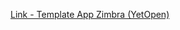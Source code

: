 [Link - Template App Zimbra (YetOpen)](https://github.com/YetOpen/zabbix-scripts/tree/master/zabbix-zimbra)
